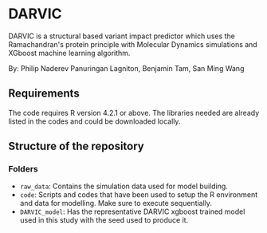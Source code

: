 # DARVIC

DARVIC is a structural based variant impact predictor which uses the Ramachandran's protein principle with Molecular Dynamics simulations and XGboost machine learning algorithm. 

By: Philip Naderev Panuringan Lagniton, Benjamin Tam, San Ming Wang

## Requirements

The code requires R version 4.2.1 or above. The libraries needed are already listed in the codes and could be downloaded locally.

## Structure of the repository
### Folders
- `raw_data`: Contains the simulation data used for model building. 
- `code`: Scripts and codes that have been used to setup the R environment and data for modelling. Make sure to execute sequentially.
- `DARVIC_model`: Has the representative DARVIC xgboost trained model used in this study with the seed used to produce it.

### 
